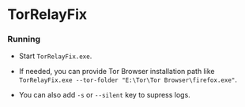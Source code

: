 # TorRelayFix

### Running

 - Start `TorRelayFix.exe`.
 - If needed, you can provide Tor Browser installation path like `TorRelayFix.exe --tor-folder "E:\Tor\Tor Browser\firefox.exe"`.

 - You can also add `-s` or `--silent` key to supress logs.
